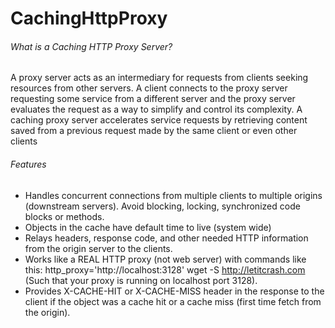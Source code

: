 # CachingHttpProxy
###### What is a Caching HTTP Proxy Server?
A proxy server acts as an intermediary for requests from clients seeking resources from other servers. A client connects to the proxy server requesting some service from a different server and the proxy server evaluates the request as a way to simplify and control its complexity. A caching proxy server accelerates service requests by retrieving content saved from a previous request made by the same client or even other clients

###### Features
* Handles concurrent connections from multiple clients to multiple origins (downstream servers). Avoid blocking, locking, synchronized code blocks or methods.
* Objects in the cache have default time to live (system wide)
* Relays headers, response code, and other needed HTTP information from the origin server to the clients.
* Works like a REAL HTTP proxy (not web server) with commands like this: http_proxy='http://localhost:3128' wget -S http://letitcrash.com (Such that your proxy is running on localhost port 3128).
* Provides X-CACHE-HIT or X-CACHE-MISS header in the response to the client if the object was a cache hit or a cache miss (first time fetch from the origin).